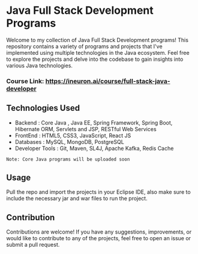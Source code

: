 # Java Full Stack Development Programs

Welcome to my collection of Java Full Stack Development programs! This repository contains a variety of programs and projects that I've implemented using multiple technologies in the Java ecosystem. 
Feel free to explore the projects and delve into the codebase to gain insights into various Java technologies.

### Course Link: https://ineuron.ai/course/full-stack-java-developer

## Technologies Used

- Backend : Core Java , Java EE, Spring Framework, Spring Boot, Hibernate ORM, Servlets and JSP, RESTful Web Services
- FrontEnd : HTML5, CSS3, JavaScript, React JS
- Databases : MySQL, MongoDB, PostgreSQL
- Developer Tools : Git, Maven, SL4J, Apache Kafka, Redis Cache

`Note: Core Java programs will be uploaded soon`

## Usage
Pull the repo and import the projects in your Eclipse IDE, also make sure to include the necessary jar and war files to run the project.

## Contribution
Contributions are welcome! If you have any suggestions, improvements, or would like to contribute to any of the projects, feel free to open an issue or submit a pull request.

